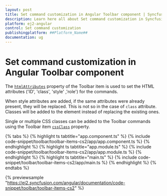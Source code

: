 ```yaml
---
layout: post
title: Set command customization in Angular Toolbar component | Syncfusion
description: Learn here all about Set command customization in Syncfusion ##Platform_Name## Toolbar component of Syncfusion Essential JS 2 and more.
platform: ej2-angular
control: Set command customization 
publishingplatform: ##Platform_Name##
documentation: ug
---
```


# Set command customization in Angular Toolbar component

The [`htmlAttributes`](https://ej2.syncfusion.com/angular/documentation/api/toolbar/item#htmlattributes) property of the Toolbar item is used to set the HTML attributes ('ID', 'class', 'style' ,'role') for the commands.

When style attributes are added, if the same attributes were already present, they will be replaced. This is not so in the case of
`class` attribute. Classes will be added to the element instead of replacing the existing ones.

Single or multiple CSS classes can be added to the Toolbar commands using the Toolbar item [`cssClass`](https://ej2.syncfusion.com/angular/documentation/api/toolbar/item#cssclass) property.

{% tabs %}
{% highlight ts tabtitle="app.component.ts" %}
{% include code-snippet/toolbar/toolbar-items-cs2/app/app.component.ts %}
{% endhighlight %}
{% highlight ts tabtitle="app.module.ts" %}
{% include code-snippet/toolbar/toolbar-items-cs2/app/app.module.ts %}
{% endhighlight %}
{% highlight ts tabtitle="main.ts" %}
{% include code-snippet/toolbar/toolbar-items-cs2/app/main.ts %}
{% endhighlight %}
{% endtabs %}
  
{% previewsample "https://ej2.syncfusion.com/angular/documentation/code-snippet/toolbar/toolbar-items-cs2" %}